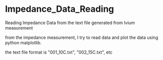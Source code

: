 # Impedance_Data_Reading
Reading Impedance Data from the text file generated from Ivium measurement

from the impedance measurement, I try to read data and plot the data using python matplotlib.

the text file format is "001_10C.txt", "002_15C.txt", etc
